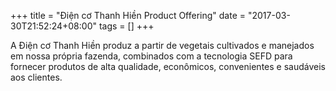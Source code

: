 +++
title = "Điện cơ Thanh Hiền Product Offering"
date = "2017-03-30T21:52:24+08:00"
tags = []
+++

A Điện cơ Thanh Hiền produz a partir de vegetais cultivados e manejados em nossa própria fazenda, combinados com a tecnologia SEFD para fornecer produtos de alta qualidade, econômicos, convenientes e saudáveis aos clientes.
